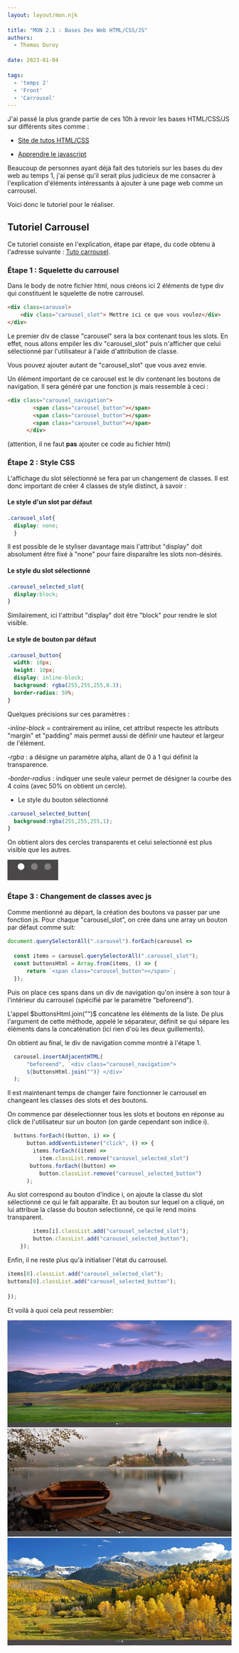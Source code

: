 ```yaml
---
layout: layout/mon.njk

title: "MON 2.1 : Bases Dev Web HTML/CSS/JS"
authors:
  - Thomas Duroy 

date: 2023-01-04

tags:
  - 'temps 2' 
  - 'Front'
  - 'Carrousel'
---
```



J'ai passé la plus grande partie de ces 10h à revoir les bases HTML/CSS/JS sur différents sites comme :

* [Site de tutos HTML/CSS](<https://www.internetingishard.com/html-and-css/?fbclid=IwAR29PimL3BvePP-RgpBlIZK8sbU7aDNeGYtGRIL7RikziVqMCcfwKJfNvg4>)

* [Apprendre le javascript](<https://developer.mozilla.org/fr/docs/Learn/JavaScript?fbclid=IwAR3AzVCZ8GFXkytVnL8jv7YSSC3Apla98ndJV8ypipAUwtTn7PrLRTXOv4g>)

Beaucoup de personnes ayant déjà fait des tutoriels sur les bases du dev web au temps 1, j'ai pensé qu'il serait plus judicieux de me consacrer à l'explication d'éléments intéressants à ajouter à une page web comme un carrousel.

Voici donc le tutoriel pour le réaliser.

## Tutoriel Carrousel

Ce tutoriel consiste en l'explication, étape par étape, du code obtenu à l'adresse suivante : [Tuto carrousel](<https://codepen.io/dcode-software/pen/BaRMvJo>).

### Étape 1 : Squelette du carrousel

Dans le body de notre fichier html, nous créons ici 2 éléments de type div qui constituent le squelette de notre carrousel.

```html
<div class=carousel> 
    <div class="carousel_slot"> Mettre ici ce que vous voulez</div>
</div>
```

Le premier div de classe "carousel" sera la box contenant tous les slots. En effet, nous allons empiler les div "carousel_slot" puis n'afficher que celui sélectionné par l'utilisateur à l'aide d'attribution de classe.

Vous pouvez ajouter autant de "carousel_slot" que vous avez envie.

Un élément important de ce carousel est le div contenant les boutons de navigation. Il sera généré par une fonction js mais ressemble à ceci :

```html
<div class="carousel_navigation">
        <span class="carousel_button"></span>
        <span class="carousel_button"></span>
        <span class="carousel_button"></span>
      </div>
```

(attention, il ne faut **pas** ajouter ce code au fichier html)

### **Étape 2 : Style CSS**

L'affichage du slot sélectionné se fera par un changement de classes. Il est donc important de créer 4 classes de style distinct, à savoir :

#### Le style d'un slot par défaut

```css
.carousel_slot{
  display: none;
  }
```

Il est possible de le styliser davantage mais l'attribut "display" doit absolument être fixé à "none" pour faire disparaître les slots non-désirés.

#### Le style du slot sélectionné

```css
.carousel_selected_slot{
  display:block;
}
```

Similairement, ici l'attribut "display" doit être "block" pour rendre le slot visible.

#### Le style de bouton par défaut

```css
.carousel_button{
  width: 10px;
  height: 10px;
  display: inline-block;
  background: rgba(255,255,255,0.3);
  border-radius: 50%;
}
```

Quelques précisions sur ces paramètres :

-*inline-block* = contrairement au inline, cet attribut respecte les attributs "margin" et "padding" mais permet aussi de définir une hauteur et largeur de l'élément.

-*rgba* : a désigne un paramètre alpha, allant de 0 à 1 qui définit la transparence.

-*border-radius* : indiquer une seule valeur permet de désigner la courbe des 4 coins (avec 50% on obtient un cercle).

* Le style du bouton sélectionné

```css
.carousel_selected_button{
  background:rgba(255,255,255,1);
}
```

On obtient alors des cercles transparents et celui selectionné est plus visible que les autres.

![Navigation image](carousel_buttons.webp)

### **Étape 3 : Changement de classes avec js**

Comme mentionné au départ, la création des boutons va passer par une fonction js. Pour chaque "carousel_slot", on crée dans une array un bouton par défaut comme suit:

```js
document.querySelectorAll(".carousel").forEach(carousel =>

  const items = carousel.querySelectorAll(".carousel_slot");
  const buttonsHtml = Array.from(items, () => {
      return `<span class="carousel_button"></span>`;
  });
```

Puis on place ces spans dans un div de navigation qu'on insère à son tour à l'intérieur du carrousel (spécifié par le paramètre "beforeend").

L'appel $buttonsHtml.join("")$ concatène les éléments de la liste. De plus l'argument de cette méthode, appelé le séparateur, définit se qui sépare les éléments dans la concaténation (ici rien d'où les deux guillements).

On obtient au final, le div de navigation comme montré à l'étape 1.

```js
  carousel.insertAdjacentHTML(
      "beforeend", `<div class="carousel_navigation">
      ${buttonsHtml.join("")} </div>`
  );
```

Il est maintenant temps de changer faire fonctionner le carrousel en changeant les classes des slots et des boutons.

On commence par déselectionner tous les slots et boutons en réponse au click de l'utilisateur sur un bouton (on garde cependant son indice i).

```js
  buttons.forEach((button, i) => {
      button.addEventListener("click", () => {
        items.forEach((item) =>
          item.classList.remove("carousel_selected_slot")
       buttons.forEach((button) =>
          button.classList.remove("carousel_selected_button")
      );
```

Au slot correspond au bouton d'indice i, on ajoute la classe du slot sélectionné ce qui le fait apparaîte. Et au bouton sur lequel on a cliqué, on lui attribue la classe du bouton selectionné, ce qui le rend moins transparent.

```js
        items[i].classList.add("carousel_selected_slot");
        button.classList.add("carousel_selected_button");
    });
```

Enfin, il ne reste plus qu'à initialiser l'état du carrousel.

```js
items[0].classList.add("carousel_selected_slot");
buttons[0].classList.add("carousel_selected_button");

});
```

Et voilà à quoi cela peut ressembler:

![Carrousel image](carousel_1.webp)
![Carrousel image](carousel_2.webp)
![Carrousel image](carousel_3.webp)
